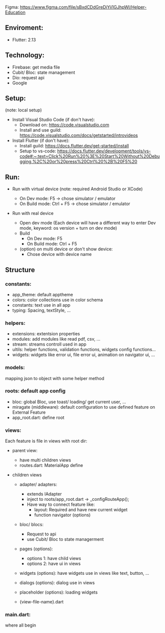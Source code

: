 Figma: https://www.figma.com/file/sBxdCDdGreDiYii1GJhpWI/Helper-Education

## Enviroment:

- Flutter: 2.13

## Technology:

- Firebase: get media file
- Cubit/ Bloc: state management
- Dio: request api
- Google

## Setup:

(note: local setup)

- Install Visual Studio Code (if don't have):
  - Download on: https://code.visualstudio.com
  - Install and use guild: https://code.visualstudio.com/docs/getstarted/introvideos
- Install Flutter (if don't have):
  - Install guild: https://docs.flutter.dev/get-started/install
  - Setup to vs-code: https://docs.flutter.dev/development/tools/vs-code#:~:text=Click%20Run%20%3E%20Start%20Without%20Debugging,%2C%20or%20press%20Ctrl%20%2B%20F5%20

## Run:

- Run with virtual device
  (note: required Android Studio or XCode)

  - On Dev mode: F5 -> chose simulator / emulator
  - On Build mode: Ctrl + F5 -> chose simulator / emulator

- Run with real device

  - Open dev mode
    (Each device will have a different way to enter Dev mode,
    keyword: os version + turn on dev mode)
  - Build
    - On Dev mode: F5
    - On Build mode: Ctrl + F5
  - (option) on multi device or don't show device:
    - Chose device with device name

## Structure

### constants:

- app_theme: default apptheme
- colors: color collections use in color schema
- constants: text use in all app
- typing: Spacing, textStyle, ...

### helpers:

- extensions: extentsion properties
- modules: add modules like read pdf, csv, ...
- stream: streams controll used in app
- ultils: helper functions, validation functions, widgets config functions...
- widgets: widgets like error ui, file error ui, animation on navigator ui, ...

### models:

mapping json to object with some helper method

### roots: default app config

- bloc: global Bloc, use toast/ loading/ get current user, ...
- miragate (middleware): default configuration to use defined feature on External Feature
- app_root.dart: define root

### views:

Each feature is file in views with root dir:

- parent view:

  - have multi children views
  - routes.dart: MaterialApp define

- children views

  - adapter/ adapters:

    - extends IAdapter
    - inject to roots/app_root.dart -> \_configRouteApp();
    - Have way to connect feature like:
      - layout: Required and have new current widget
      - function navigator (options)

  - bloc/ blocs:

    - Request to api
    - use Cubit/ Bloc to state managerment

  - pages (options):

    - options 1: have child views
    - options 2: have ui in views

  - widgets (options): have widgets use in views like text, button, ...

  - dialogs (options): dialog use in views

  - placeholder (options): loading widgets

  - {view-file-name}.dart

### main.dart:

where all begin
